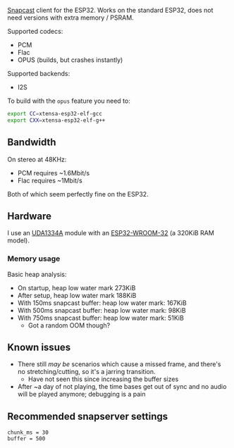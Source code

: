 [Snapcast](https://github.com/badaix/snapcast) client for the ESP32. Works on the standard ESP32, does not need versions with extra memory / PSRAM.

Supported codecs:
- PCM
- Flac
- OPUS (builds, but crashes instantly)

Supported backends:
- I2S

To build with the `opus` feature you need to:
```bash
export CC=xtensa-esp32-elf-gcc
export CXX=xtensa-esp32-elf-g++
```

## Bandwidth

On stereo at 48KHz:

- PCM requires ~1.6Mbit/s
- Flac requires ~1Mbit/s

Both of which seem perfectly fine on the ESP32.

## Hardware

I use an [UDA1334A](https://nl.aliexpress.com/item/1005006140641304.html) module with an [ESP32-WROOM-32](https://nl.aliexpress.com/item/1005006500507950.html) (a 320KiB RAM model).

### Memory usage

Basic heap analysis:

* On startup, heap low water mark 273KiB
* After setup, heap low water mark 188KiB
* With 150ms snapcast buffer: heap low water mark: 167KiB
* With 500ms snapcast buffer: heap low water mark: 98KiB
* With 750ms snapcast buffer: heap low water mark: 51KiB
	- Got a random OOM though?

## Known issues

- There still _may be_ scenarios which cause a missed frame, and there's no stretching/cutting, so it's a jarring transition.
	- Have not seen this since increasing the buffer sizes
- After ~a day of not playing, the time bases get out of sync and no audio will be played anymore; debugging is a pain

## Recommended snapserver settings

```
chunk_ms = 30
buffer = 500
```
